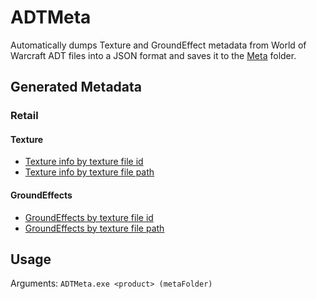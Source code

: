 # ADTMeta
Automatically dumps Texture and GroundEffect metadata from World of Warcraft ADT files into a JSON format and saves it to the [Meta](Meta) folder.

## Generated Metadata
### Retail
#### Texture
- [Texture info by texture file id](Meta/wow/Texture/TextureInfoByTextureFileID.json)
- [Texture info by texture file path](Meta/wow/Texture/TextureInfoByTextureFilePath.json)

#### GroundEffects
- [GroundEffects by texture file id](Meta/wow/GroundEffect/GroundEffectByTextureFileID.json)
- [GroundEffects by texture file path](Meta/wow/GroundEffect/GroundEffectByTextureFilePath.json)

## Usage
Arguments: `ADTMeta.exe <product> (metaFolder)`  

